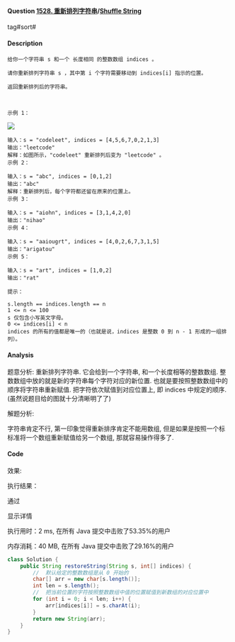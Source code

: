 #### Question [1528. 重新排列字符串](https://leetcode-cn.com/problems/shuffle-string/)/[Shuffle String](https://leetcode-cn.com/problems/shuffle-string/)

tag#sort#



#### Description

```
给你一个字符串 s 和一个 长度相同 的整数数组 indices 。

请你重新排列字符串 s ，其中第 i 个字符需要移动到 indices[i] 指示的位置。

返回重新排列后的字符串。

 

示例 1：
```

![](https://raw.githubusercontent.com/jontyzheng/leetcode-journal/master/2020-9-3-sort-1528-shuffle-string/q1.jpg)

```
输入：s = "codeleet", indices = [4,5,6,7,0,2,1,3]
输出："leetcode"
解释：如图所示，"codeleet" 重新排列后变为 "leetcode" 。
示例 2：

输入：s = "abc", indices = [0,1,2]
输出："abc"
解释：重新排列后，每个字符都还留在原来的位置上。
示例 3：

输入：s = "aiohn", indices = [3,1,4,2,0]
输出："nihao"
示例 4：

输入：s = "aaiougrt", indices = [4,0,2,6,7,3,1,5]
输出："arigatou"
示例 5：

输入：s = "art", indices = [1,0,2]
输出："rat"

提示：

s.length == indices.length == n
1 <= n <= 100
s 仅包含小写英文字母。
0 <= indices[i] < n
indices 的所有的值都是唯一的（也就是说，indices 是整数 0 到 n - 1 形成的一组排列）。
```



#### Analysis

题意分析: 重新排列字符串. 它会给到一个字符串, 和一个长度相等的整数数组. 整数数组中放的就是新的字符串每个字符对应的新位置. 也就是要按照整数数组中的顺序将字符串重新赋值. 把字符依次赋值到对应位置上, 即 indices 中规定的顺序. (虽然说题目给的图就十分清晰明了了)

解题分析:

字符串肯定不行, 第一印象觉得重新排序肯定不能用数组, 但是如果是按照一个标标准将一个数组重新赋值给另一个数组, 那就容易操作得多了.

#### Code

效果:

执行结果：

通过

显示详情

执行用时：2 ms, 在所有 Java 提交中击败了53.35%的用户

内存消耗：40 MB, 在所有 Java 提交中击败了29.16%的用户



```java
class Solution {
    public String restoreString(String s, int[] indices) {
        //  默认给定的整数数组是从 0 开始的
        char[] arr = new char[s.length()];
        int len = s.length();
        //  把当前位置的字符按照整数数组中值的位置赋值到新数组的对应位置中
        for (int i = 0; i < len; i++) {
            arr[indices[i]] = s.charAt(i);
        }
        return new String(arr);
    }
}
```







